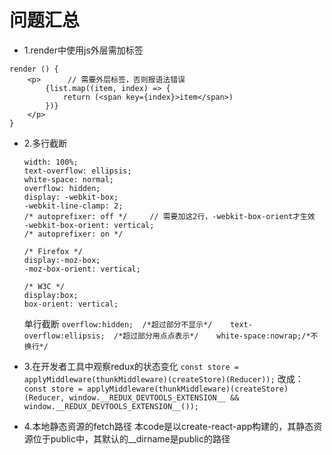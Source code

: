 # 问题汇总
- 1.render中使用js外层需加标签
```
render () {
    <p>      // 需要外层标签，否则报语法错误
        {list.map((item, index) => {
            return (<span key={index}>item</span>)
        })}
    </p>
}
```

- 2.多行截断
    ```
    width: 100%;
    text-overflow: ellipsis;
    white-space: normal;
    overflow: hidden;
    display: -webkit-box;
    -webkit-line-clamp: 2;
    /* autoprefixer: off */     // 需要加这2行，-webkit-box-orient才生效
    -webkit-box-orient: vertical;
    /* autoprefixer: on */

    /* Firefox */
    display:-moz-box;
    -moz-box-orient: vertical;

    /* W3C */
    display:box;
    box-orient: vertical;
    ```

   单行截断
   `
   overflow:hidden;  /*超过部分不显示*/
   text-overflow:ellipsis;  /*超过部分用点点表示*/
   white-space:nowrap;/*不换行*/
   `

- 3.在开发者工具中观察redux的状态变化
  `const store = applyMiddleware(thunkMiddleware)(createStore)(Reducer));`
改成：
  `const store = applyMiddleware(thunkMiddleware)(createStore)(Reducer, window.__REDUX_DEVTOOLS_EXTENSION__ && window.__REDUX_DEVTOOLS_EXTENSION__());`

- 4.本地静态资源的fetch路径
本code是以create-react-app构建的，其静态资源位于public中，其默认的__dirname是public的路径


